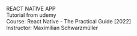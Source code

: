 REACT NATIVE APP  
Tutorial from udemy  
Course: React Native - The Practical Guide [2022]  
Instructor: Maximilian Schwarzmüller  

